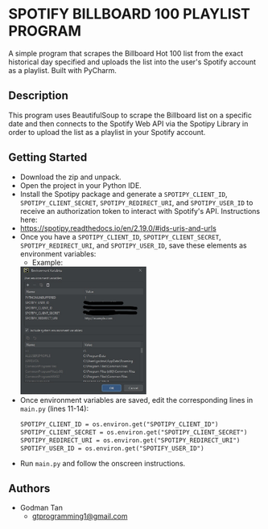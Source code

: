 # SPOTIFY BILLBOARD 100 PLAYLIST PROGRAM

A simple program that scrapes the Billboard Hot 100 list from the exact historical day specified and uploads the list into the user's Spotify account as a playlist. Built with PyCharm.

## Description

This program uses BeautifulSoup to scrape the Billboard list on a specific date and then connects to the Spotify Web API via the Spotipy Library in order to upload the list as a playlist in your Spotify account. 

## Getting Started

* Download the zip and unpack.
* Open the project in your Python IDE.
* Install the Spotipy package and generate a `SPOTIPY_CLIENT_ID`, `SPOTIPY_CLIENT_SECRET`, `SPOTIPY_REDIRECT_URI`, and `SPOTIPY_USER_ID` to receive an authorization token to interact with Spotify's API. Instructions here:
* https://spotipy.readthedocs.io/en/2.19.0/#ids-uris-and-urls
* Once you have a `SPOTIPY_CLIENT_ID`, `SPOTIPY_CLIENT_SECRET`, `SPOTIPY_REDIRECT_URI`, and `SPOTIPY_USER_ID`, save these elements as environment variables: 
  * Example:
  <img src="https://github.com/ygyzys83/Spotify-Billboard-Playlist/blob/main/images/variables%201.jpg" width="250" />
* Once environment variables are saved, edit the corresponding lines in `main.py` (lines 11-14):
  ```
  SPOTIPY_CLIENT_ID = os.environ.get("SPOTIPY_CLIENT_ID")
  SPOTIPY_CLIENT_SECRET = os.environ.get("SPOTIPY_CLIENT_SECRET")
  SPOTIPY_REDIRECT_URI = os.environ.get("SPOTIPY_REDIRECT_URI")
  SPOTIFY_USER_ID = os.environ.get("SPOTIFY_USER_ID")
  ```
* Run `main.py` and follow the onscreen instructions.

## Authors

* Godman Tan
  * gtprogramming1@gmail.com
